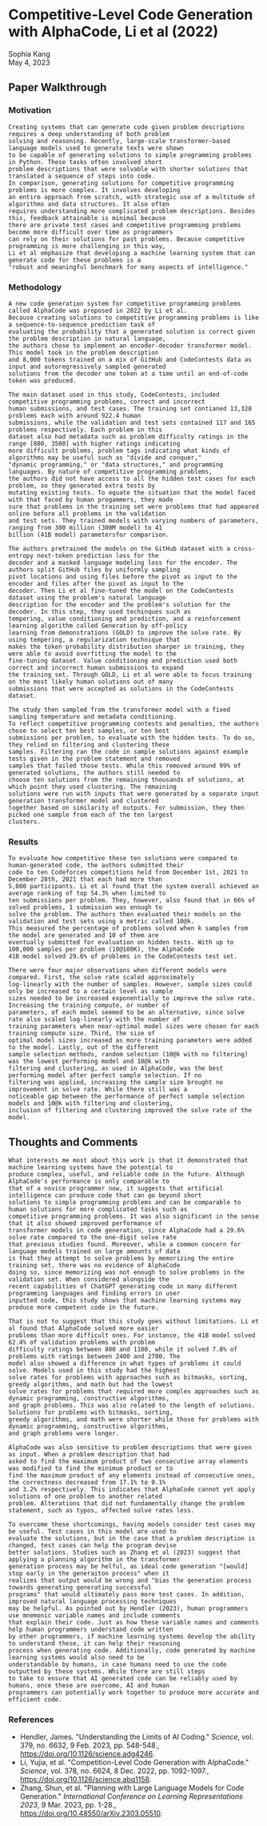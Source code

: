 # Competitive-Level Code Generation with AlphaCode, Li et al (2022)
Sophia Kang<br/>
May 4, 2023

## Paper Walkthrough
### Motivation
    Creating systems that can generate code given problem descriptions requires a deep understanding of both problem 
    solving and reasoning. Recently, large-scale transformer-based language models used to generate texts were shown
    to be capable of generating solutions to simple programming problems in Python. These tasks often involved short
    problem descriptions that were solvable with shorter solutions that translated a sequence of steps into code.
    In comparison, generating solutions for competitive programming problems is more complex. It involves developing
    an entire approach from scratch, with strategic use of a multitude of algorithms and data structures. It also often
    requires understanding more complicated problem descriptions. Besides this, feedback attainable is minimal because
    there are private test cases and competitive programming problems become more difficult over time as programmers
    can rely on their solutions for past problems. Because competitive programming is more challenging in this way, 
    Li et al emphasize that developing a machine learning system that can generate code for these problems is a 
    "robust and meaningful benchmark for many aspects of intelligence."

### Methodology
    A new code generation system for competitive programming problems called AlphaCode was proposed in 2022 by Li et al. 
    Because creating solutions to competitive programming problems is like a sequence-to-sequence prediction task of 
    evaluating the probability that a generated solution is correct given the problem description in natural language, 
    the authors chose to implement an encoder-decoder transformer model. This model took in the problem description 
    and 8,000 tokens trained on a mix of GitHub and CodeContests data as input and autoregressively sampled generated 
    solutions from the decoder one token at a time until an end-of-code token was produced.

    The main dataset used in this study, CodeContests, included competitive programming problems, correct and incorrect 
    human submissions, and test cases. The training set contianed 13,328 problems each with around 922.4 human 
    submissions, while the validation and test sets contained 117 and 165 problems respectively. Each problem in this
    dataset also had metadata such as problem difficulty ratings in the range [800, 3500] with higher ratings indicating
    more difficult problems, problem tags indicating what kinds of algorithms may be useful such as "divide and conquer," 
    "dynamic programming," or "data structures," and programming languages. By nature of competitive programming problems,
    the authors did not have access to all the hidden test cases for each problem, so they generated extra tests by 
    mutating existing tests. To equate the situation that the model faced with that faced by human progammers, they made
    sure that problems in the training set were problems that had appeared online before all problems in the validation
    and test sets. They trained models with varying numbers of parameters, ranging from 300 million (300M model) to 41 
    billion (41B model) parametersfor comparison.

    The authors pretrained the models on the GitHub dataset with a cross-entropy next-token prediction loss for the
    decoder and a masked language modeling loss for the encoder. The authors split GitHub files by uniformly sampling
    pivot locations and using files before the pivot as input to the encoder and files after the pivot as input to the
    decoder. Then Li et al fine-tuned the model on the CodeContests dataset using the problem's natural language 
    description for the encoder and the problem's solution for the decoder. In this step, they used techinques such as
    tempering, value conditioning and prediction, and a reinforcement learning algorithm called Generation by off-policy
    learning from demonstrations (GOLD) to improve the solve rate. By using tempering, a regularization technique that 
    makes the token probability distribution sharper in training, they were able to avoid overfitting the model to the
    fine-tuning dataset. Value conditioning and prediction used both correct and incorrect human submissions to expand
    the training set. Through GOLD, Li et al were able to focus training on the most likely human solutions out of many
    submissions that were accepted as solutions in the CodeContests dataset.

    The study then sampled from the transformer model with a fixed sampling temperature and metadata conditioning. 
    To reflect competitive programming contests and penalties, the authors chose to select ten best samples, or ten best
    submissions per problem, to evaluate with the hidden tests. To do so, they relied on filtering and clustering these 
    samples. Filtering ran the code in sample solutions against example tests given in the problem statement and removed
    samples that failed those tests. While this removed around 99% of generated solutions, the authors still needed to 
    choose ten solutions from the remaining thousands of solutions, at which point they used clustering. The remaining
    solutions were run with inputs that were generated by a separate input generation transformer model and clustered
    together based on similarity of outputs. For submission, they then picked one sample from each of the ten largest
    clusters.

### Results
    To evaluate how competitive these ten solutions were compared to human-generated code, the authors submitted their
    code to ten Codeforces competitions held from December 1st, 2021 to December 28th, 2021 that each had more than
    5,000 participants. Li et al found that the system overall achieved an average ranking of top 54.3% when limited to
    ten submissions per problem. They, however, also found that in 66% of solved problems, 1 submission was enough to 
    solve the problem. The authors then evaluated their models on the validation and test sets using a metric called 10@k.
    This measured the percentage of problems solved when k samples from the model are generated and 10 of them are 
    eventually submitted for evaluation on hidden tests. With up to 100,000 samples per problem (10@100K), the AlphaCode
    41B model solved 29.6% of problems in the CodeContests test set.

    There were four major observations when different models were compared. First, the solve rate scaled approximately
    log-linearly with the number of samples. However, sample sizes could only be increased to a certain level as sample
    sizes needed to be increased exponentially to improve the solve rate. Increasing the training compute, or number of
    parameters, of each model seemed to be an alternative, since solve rate also scaled log-linearly with the number of
    training parameters when near-optimal model sizes were chosen for each training compute size. Third, the size of 
    optimal model sizes increased as more training parameters were added to the model. Lastly, out of the different
    sample selection methods, random selection (10@k with no filtering) was the lowest performing model and 10@k with
    filtering and clustering, as used in AlphaCode, was the best performing model after perfect sample selection. If no
    filtering was applied, increasing the sample size brought no improvement in solve rate. While there still was a 
    noticeable gap between the performance of perfect sample selection models and 10@k with filtering and clustering,
    inclusion of filtering and clustering improved the solve rate of the model.

## Thoughts and Comments
    What interests me most about this work is that it demonstrated that machine learning systems have the potential to
    produce complex, useful, and reliable code in the future. Although AlphaCode's performance is only comparable to
    that of a novice programmer now, it suggests that artificial intelligence can produce code that can go beyond short
    solutions to simple programming problems and can be comparable to human solutions for more complicated tasks such as
    competitive programming problems. It was also significant in the sense that it also showed improved performance of
    transformer models in code generation, since AlphaCode had a 29.6% solve rate compared to the one-digit solve rate
    that previous studies found. Moreover, while a common concern for language models trained on large amounts of data
    is that they attempt to solve problems by memorizing the entire training set, there was no evidence of AlphaCode 
    doing so, since memorizing was not enough to solve problems in the validation set. When considered alongside the
    recent capabilities of ChatGPT generating code in many different programming languages and finding errors in user
    inputted code, this study shows that machine learning systems may produce more competent code in the future.

    That is not to suggest that this study goes without limitations. Li et al found that AlphaCode solved more easier 
    problems than more difficult ones. For instance, the 41B model solved 62.4% of validation problems with problem
    difficulty ratings between 800 and 1100, while it solved 7.8% of problems with ratings between 2400 and 2700. The
    model also showed a difference in what types of problems it could solve. Models used in this study had the highest
    solve rates for problems with approaches such as bitmasks, sorting, greedy algorithms, and math but had the lowest
    solve rates for problems that required more complex approaches such as dynamic programming, constructive algorithms,
    and graph problems. This was also related to the length of solutions. Solutions for problems with bitmasks, sorting,
    greedy algorithms, and math were shorter while those for problems with dynamic programming, constructive algorithms,
    and graph problems were longer.

    AlphaCode was also sensitive to problem descriptions that were given as input. When a problem description that had
    asked to find the maximum product of two consecutive array elements was modified to find the minimum product or to
    find the maximum product of any elements instead of consecutive ones, the correctness decreased from 17.1% to 0.1%
    and 3.2% respectively. This indicates that AlphaCode cannot yet apply solutions of one problem to another related 
    problem. Alterations that did not fundamentally change the problem statement, such as typos, affected solve rates less.

    To overcome these shortcomings, having models consider test cases may be useful. Test cases in this model are used to
    evaluate the solutions, but in the case that a problem description is changed, test cases can help the program devise
    better solutions. Studies such as Zhang et al (2023) suggest that applying a planning algorithm in the transformer
    generation process may be helful, as ideal code generation "[would] stop early in the generaiton process" when it
    realizes that output would be wrong and "bias the generation process towards generating generating successful 
    programs" that would ultimately pass more test cases. In addition, improved natural language processing techniques
    may be helpful. As pointed out by Hendler (2023), human programmers use mnemonic variable names and include comments
    that explain their code. Just as how these variable names and comments help human programmers understand code written
    by other programmers, if machine learning systems develop the ability to understand these, it can help their reasoning
    process when generating code. Additionally, code generated by machine learning systems would also need to be 
    understandable by humans, in case humans need to use the code outputted by these systems. While there are still steps
    to take to ensure that AI generated code can be reliably used by humans, once these are overcome, AI and human 
    programmers can potentially work together to produce more accurate and efficient code.

### References
- Hendler, James. "Understanding the Limits of AI Coding." *Science*, vol. 379, no. 6632, 9 Feb. 2023, pp. 548-548.,
  https://doi.org/10.1126/science.adg4246.
- Li, Yujia, et al. "Competition-Level Code Generation with AlphaCode." *Science*, vol. 378, no. 6624, 8 Dec. 2022, 
  pp. 1092-1097., https://doi.org/10.1126/science.abq1158.
- Zhang, Shun, et al. "Planning with Large Language Models for Code Generation." *International Conference on 
  Learning Representations 2023*, 9 Mar. 2023, pp. 1-28., https://doi.org/10.48550/arXiv.2303.05510.

